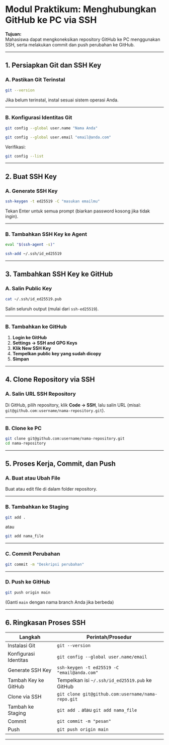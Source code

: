 
# **Modul Praktikum: Menghubungkan GitHub ke PC via SSH**

**Tujuan:**  
Mahasiswa dapat mengkoneksikan repository GitHub ke PC menggunakan SSH, serta melakukan commit dan push perubahan ke GitHub.

---

## **1. Persiapkan Git dan SSH Key**

### **A. Pastikan Git Terinstal**

```bash
git --version
```
Jika belum terinstal, instal sesuai sistem operasi Anda.

---

### **B. Konfigurasi Identitas Git**

```bash
git config --global user.name "Nama Anda"
```
```bash
git config --global user.email "email@anda.com"
```
Verifikasi:
```bash
git config --list
```

---

## **2. Buat SSH Key**

### **A. Generate SSH Key**

```bash
ssh-keygen -t ed25519 -C "masukan emailmu"
```
Tekan Enter untuk semua prompt (biarkan password kosong jika tidak ingin).

---

### **B. Tambahkan SSH Key ke Agent**

```bash
eval "$(ssh-agent -s)"
```
```bash
ssh-add ~/.ssh/id_ed25519
```

---

## **3. Tambahkan SSH Key ke GitHub**

### **A. Salin Public Key**

```bash
cat ~/.ssh/id_ed25519.pub
```
Salin seluruh output (mulai dari `ssh-ed25519`).

---

### **B. Tambahkan ke GitHub**

1. **Login ke GitHub**
2. **Settings → SSH and GPG Keys**
3. **Klik New SSH Key**
4. **Tempelkan public key yang sudah dicopy**
5. **Simpan**

---

## **4. Clone Repository via SSH**

### **A. Salin URL SSH Repository**

Di GitHub, pilih repository, klik **Code → SSH**, lalu salin URL (misal: `git@github.com:username/nama-repository.git`).

---

### **B. Clone ke PC**

```bash
git clone git@github.com:username/nama-repository.git
cd nama-repository
```

---

## **5. Proses Kerja, Commit, dan Push**

### **A. Buat atau Ubah File**

Buat atau edit file di dalam folder repository.

---

### **B. Tambahkan ke Staging**

```bash
git add .
```
atau
```bash
git add nama_file
```

---

### **C. Commit Perubahan**

```bash
git commit -m "Deskripsi perubahan"
```

---

### **D. Push ke GitHub**

```bash
git push origin main
```
(Ganti `main` dengan nama branch Anda jika berbeda)

---

## **6. Ringkasan Proses SSH**

| Langkah                | Perintah/Prosedur                                  |
|------------------------|----------------------------------------------------|
| Instalasi Git          | `git --version`                                    |
| Konfigurasi Identitas  | `git config --global user.name/email`              |
| Generate SSH Key       | `ssh-keygen -t ed25519 -C "email@anda.com"`        |
| Tambah Key ke GitHub   | Tempelkan isi `~/.ssh/id_ed25519.pub` ke GitHub    |
| Clone via SSH          | `git clone git@github.com:username/nama-repo.git`  |
| Tambah ke Staging      | `git add .` atau `git add nama_file`               |
| Commit                 | `git commit -m "pesan"`                            |
| Push                   | `git push origin main`                             |

---


